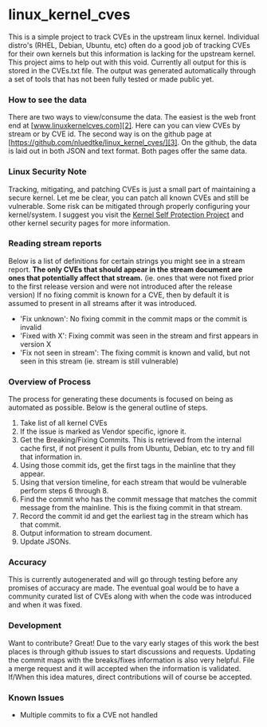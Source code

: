 # linux_kernel_cves
This is a simple project to track CVEs in the upstream linux kernel. 
Individual distro's (RHEL, Debian, Ubuntu, etc) often do a good job of 
tracking CVEs for their own kernels but this information is lacking for 
the upstream kernel. This project aims to help out with this void. 
Currently all output for this is stored in the CVEs.txt file. The output
was generated automatically through a set of tools that has not been 
fully tested or made public yet.

### How to see the data
There are two ways to view/consume the data. The easiest is the web front end at
[www.linuxkernelcves.com][2]. Here can you can view CVEs by stream or by CVE id.
The second way is on the github page at
[https://github.com/nluedtke/linux_kernel_cves/][3]. On the github, the data is
laid out in both JSON and text format. Both pages offer the same
data.

### Linux Security Note
Tracking, mitigating, and patching CVEs is just a small part of 
maintaining a secure kernel.  Let me be clear, you can patch all known 
CVEs and still be vulnerable. Some risk can be mitigated through 
properly configuring your kernel/system. I suggest you visit the 
[Kernel Self Protection Project][1] and other kernel security pages for more 
information.

### Reading stream reports

Below is a list of definitions for certain strings you might see in a 
stream report. **The only CVEs that should appear in the stream 
document are ones that potentially affect that stream.** (ie. ones that 
were not fixed prior to the first release version and were not introduced 
after the release version) If no fixing commit is known for a CVE, then 
by default it is assumed to present in all streams after it was introduced.

  - 'Fix unknown': No fixing commit in the commit maps or the commit is 
  invalid
  - 'Fixed with X': Fixing commit was seen in the stream and first 
  appears in version X
  - 'Fix not seen in stream': The fixing commit is known and valid, 
  but not seen in this stream (ie. stream is still vulnerable)
  
### Overview of Process
The process for generating these documents is focused on being as 
automated as possible. Below is the general outline of steps.

  1) Take list of all kernel CVEs
  2) If the issue is marked as Vendor specific, ignore it.
  3) Get the Breaking/Fixing Commits. This is retrieved from the 
  internal cache first, if not present it pulls from Ubuntu, Debian, 
  etc to try and fill that information in.
  4) Using those commit ids, get the first tags in the mainline that 
  they appear.
  5) Using that version timeline, for each stream that would be 
  vulnerable perform steps 6 through 8.
  6) Find the commit who has the commit message that matches the commit 
  message from the mainline. This is the fixing commit in that stream. 
  7) Record the commit id and get the earliest tag in the stream which 
  has that commit.
  8) Output information to stream document. 
  9) Update JSONs.

### Accuracy

This is currently autogenerated and will go through testing before any 
promises of accuracy are made. The eventual goal would be to have a
community curated list of CVEs along with when the code was introduced 
and when it was fixed.

### Development

Want to contribute? Great! Due to the vary early stages of this work the 
best places is through github issues to start discussions and requests. 
Updating the commit maps with the breaks/fixes information is also very 
helpful. File a merge request and it will accepted when the information 
is validated. If/When this idea matures, direct contributions will of 
course be accepted.

### Known Issues

  - Multiple commits to fix a CVE not handled

[1]: https://kernsec.org/wiki/index.php/Kernel_Self_Protection_Project
[2]: https://www.linuxkernelcves.com
[3]: https://github.com/nluedtke/linux_kernel_cves/

